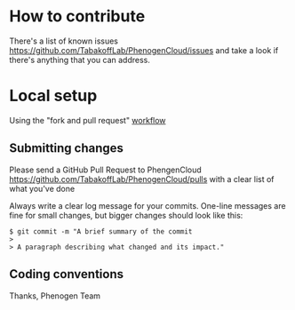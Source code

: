 # How to contribute
There's a list of known issues https://github.com/TabakoffLab/PhenogenCloud/issues and take a look if there's anything that you can address.


# Local setup
Using the "fork and pull request" [workflow](https://docs.github.com/en/get-started/quickstart/contributing-to-projects)  


## Submitting changes
Please send a GitHub Pull Request to PhengenCloud https://github.com/TabakoffLab/PhenogenCloud/pulls with a clear list of what you've done 

Always write a clear log message for your commits. One-line messages are fine for small changes, but bigger changes should look like this:

    $ git commit -m "A brief summary of the commit
    > 
    > A paragraph describing what changed and its impact."

## Coding conventions




Thanks,
Phenogen Team
